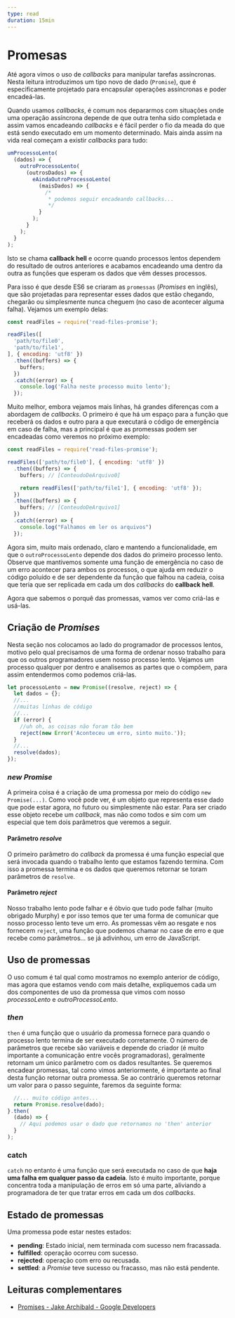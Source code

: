 ```yaml
---
type: read
duration: 15min
---
```


# Promesas

Até agora vimos o uso de _callbacks_ para manipular tarefas assíncronas. Nesta
leitura introduzimos um tipo novo de dado (`Promise`), que é especificamente
projetado para encapsular operações assíncronas e poder encadeá-las.

Quando usamos _callbacks_, é comum nos depararmos com situações onde uma
operação assíncrona depende de que outra tenha sido completada e assim vamos
encadeando _callbacks_ e é fácil perder o fio da meada do que está sendo
executado em um momento determinado. Mais ainda assim na vida real começam a
existir _callbacks_ para tudo:

```js
umProcessoLento(
  (dados) => {
    outroProcessoLento(
      (outrosDados) => {
        eAindaOutroProcessoLento(
          (maisDados) => {
            /*
             * podemos seguir encadeando callbacks...
             */
          }
        );
      }
    );
  }
);
```

Isto se chama **callback hell** e ocorre quando processos lentos dependem do
resultado de outros anteriores e acabamos encadeando uma dentro da outra as
funções que esperam os dados que vêm desses processos.

Para isso é que desde ES6 se criaram as `promessas` (_Promises_ en inglês), que
são projetadas para representar esses dados que estão chegando, chegarão ou
simplesmente nunca cheguem (no caso de acontecer alguma falha). Vejamos um
exemplo delas:

```js
const readFiles = require('read-files-promise');

readFiles([
  'path/to/file0',
  'path/to/file1',
], { encoding: 'utf8' })
  .then((buffers) => {
    buffers;
  })
  .catch((error) => {
    console.log('Falha neste processo muito lento');
  });
```

Muito melhor, embora vejamos mais linhas, há grandes diferenças com a abordagem
de _callbacks_. O primeiro é que há um espaço para a função que receberá os
dados e outro para a que executará o código de emergência em caso de falha, mas
a principal é que as promessas podem ser encadeadas como veremos no próximo
exemplo:

```js
const readFiles = require('read-files-promise');

readFiles(['path/to/file0'], { encoding: 'utf8' })
  .then((buffers) => {
    buffers; // [ConteudoDeArquivo0]

    return readFiles(['path/to/file1'], { encoding: 'utf8' });
  })
  .then((buffers) => {
    buffers; // [ConteudoDeArquivo1]
  })
  .catch((error) => {
    console.log("Falhamos em ler os arquivos")
  });
```

Agora sim, muito mais ordenado, claro e mantendo a funcionalidade, em que o
`outroProcessoLento` depende dos dados do primeiro processo lento. Observe que
mantivemos somente uma função de emergência no caso de um erro acontecer para
ambos os processos, o que ajuda em reduzir o código poluído e de ser dependente
da função que falhou na cadeia, coisa que teria que ser replicada em cada um dos
_callbacks_ do **callback hell**.

Agora que sabemos o porquê das promessas, vamos ver como criá-las e usá-las.

## Criação de _Promises_

Nesta seção nos colocamos ao lado do programador de processos lentos, motivo
pelo qual precisamos de uma forma de ordenar nosso trabalho para que os outros
programadores usem nosso processo lento. Vejamos um processo qualquer por dentro
e analisemos as partes que o compõem, para assim entendermos como podemos
criá-las.

```js
let processoLento = new Promise((resolve, reject) => {
  let dados = {};
  //...
  //muitas linhas de código
  //...
  if (error) {
    //uh oh, as coisas não foram tão bem
    reject(new Error('Aconteceu um erro, sinto muito.'));
  }
  //...
  resolve(dados);
});
```

### _new Promise_

A primeira coisa é a criação de uma promessa por meio do código `new
Promise(...)`. Como você pode ver, é um objeto que representa esse dado que pode
estar agora, no futuro ou simplesmente não estar. Para ser criado esse objeto
recebe um _callback_, mas não como todos e sim com um especial que tem dois
parâmetros que veremos a seguir.

#### Parâmetro _resolve_

O primeiro parâmetro do _callback_ da promessa é uma função especial que será
invocada quando o trabalho lento que estamos fazendo termina. Com isso a
promessa termina e os dados que queremos retornar se toram parâmetros de
`resolve`.

#### Parâmetro _reject_

Nosso trabalho lento pode falhar e é óbvio que tudo pode falhar (muito obrigado
Murphy) e por isso temos que ter uma forma de comunicar que nosso processo lento
teve um erro. As promessas vêm ao resgate e nos fornecem `reject`, uma função
que podemos chamar no case de erro e que recebe como parâmetros... se já
adivinhou, um erro de JavaScript.

## Uso de promessas

O uso comum é tal qual como mostramos no exemplo anterior de código, mas agora
que estamos vendo com mais detalhe, expliquemos cada um dos componentes de uso
da promessa que vimos com nosso _processoLento_ e _outroProcessoLento_.

### _then_

`then` é uma função que o usuário da promessa fornece para quando o processo
lento termina de ser executado corretamente. O número de parâmetros que recebe
são variáveis e depende do criador (é muito importante a comunicação entre vocês
programadoras), geralmente retornam um único parâmetro com os dados resultantes.
Se queremos encadear promessas, tal como vimos anteriormente, é importante ao
final desta função retornar outra promessa. Se ao contrário queremos retornar um
valor para o passo seguinte, faremos da seguinte forma:

```js
  //... muito código antes...
  return Promise.resolve(dado);
}.then(
  (dado) => {
    // Aqui podemos usar o dado que retornamos no 'then' anterior
  }
);
```

### catch

`catch` no entanto é uma função que será executada no caso de que **haja uma
falha em qualquer passo da cadeia**. Isto é muito importante, porque concentra
toda a manipulação de erros em só uma parte, aliviando a programadora de ter que
tratar erros em cada um dos _callbacks_.

## Estado de promessas

Uma promessa pode estar nestes estados:

* **pending**: Estado inicial, nem terminada com sucesso nem fracassada.
* **fulfilled**: operação ocorreu com sucesso.
* **rejected**: operação com erro ou recusada.
* **settled**: a _Promise_ teve sucesso ou fracasso, mas não está pendente.

## Leituras complementares

* [Promises - Jake Archibald - Google
  Developers](https://developers.google.com/web/fundamentals/primers/promises)
